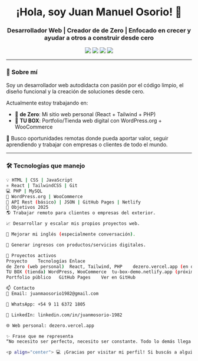 <h1 align="center">¡Hola, soy Juan Manuel Osorio! 👋</h1>
<h3 align="center">Desarrollador Web | Creador de <strong>de Zero</strong> | Enfocado en crecer y ayudar a otros a construir desde cero</h3>

<p align="center">
  <img src="https://img.shields.io/badge/React-blue?style=for-the-badge&logo=react&logoColor=white" />
  <img src="https://img.shields.io/badge/Tailwind-06B6D4?style=for-the-badge&logo=tailwind-css&logoColor=white" />
  <img src="https://img.shields.io/badge/PHP-777BB4?style=for-the-badge&logo=php&logoColor=white" />
  <img src="https://img.shields.io/badge/WordPress-21759B?style=for-the-badge&logo=wordpress&logoColor=white" />
</p>

---

### 🧠 Sobre mí

Soy un desarrollador web autodidacta con pasión por el código limpio, el diseño funcional y la creación de soluciones desde cero.

Actualmente estoy trabajando en:
- 🚀 **de Zero**: Mi sitio web personal (React + Tailwind + PHP)
- 🛒 **TU BOX**: Portfolio/Tienda web digital con WordPress.org + WooCommerce

🎯 Busco oportunidades remotas donde pueda aportar valor, seguir aprendiendo y trabajar con empresas o clientes de todo el mundo.

---

### 🛠️ Tecnologías que manejo

```bash
💡 HTML | CSS | JavaScript
⚛️ React | TailwindCSS | Git
💻 PHP | MySQL
📝 WordPress.org | WooCommerce
🔌 API Rest (básico) | JSON | GitHub Pages | Netlify
📌 Objetivos 2025
🌎 Trabajar remoto para clientes o empresas del exterior.

📈 Desarrollar y escalar mis propios proyectos web.

💬 Mejorar mi inglés (especialmente conversación).

💸 Generar ingresos con productos/servicios digitales.

🧰 Proyectos activos
Proyecto	Tecnologías	Enlace
de Zero (web personal)	React, Tailwind, PHP	dezero.vercel.app (en desarrollo)
TU BOX (tienda)	WordPress, WooCommerce	tu-box-demo.netlify.app (próximamente)
Portfolio público	GitHub Pages	Ver en GitHub

📫 Contacto
📧 Email: juanmaosorio1982@gmail.com

💬 WhatsApp: +54 9 11 6372 1805

🔗 LinkedIn: linkedin.com/in/juanmosorio-1982

🌐 Web personal: dezero.vercel.app

✨ Frase que me representa
“No necesito ser perfecto, necesito ser constante. Todo lo demás llega con el tiempo.”

<p align="center"> 💻 ¡Gracias por visitar mi perfil! Si buscás a alguien comprometido, autodidacta y creativo, hablemos. </p>
